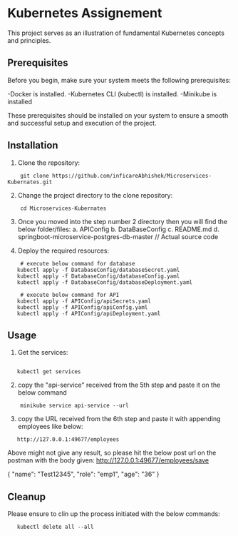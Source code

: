 # Kubernetes Assignement
This project serves as an illustration of fundamental Kubernetes concepts and principles.


## Prerequisites
Before you begin, make sure your system meets the following prerequisites:

 -Docker is installed.
 -Kubernetes CLI (kubectl) is installed.
 -Minikube is installed
 
These prerequisites should be installed on your system to ensure a smooth and successful setup and execution of the project.

## Installation

1. Clone the repository:

```shell
    git clone https://github.com/inficareAbhishek/Microservices-Kubernates.git
```

2. Change the project  directory to the clone repository:

```shell
    cd Microservices-Kubernates
```
3. Once you moved into the step number 2 directory then you will find the below folder/files:
  a. APIConfig
  b. DataBaseConfig
  c. README.md
  d. springboot-microservice-postgres-db-master // Actual source code
  
4. Deploy the required resources:

```shell
    # execute below command for database
   kubectl apply -f DatabaseConfig/databaseSecret.yaml
   kubectl apply -f DatabaseConfig/databaseConfig.yaml
   kubectl apply -f DatabaseConfig/databaseDeployment.yaml
```

```shell
    # execute below command for API
   kubectl apply -f APIConfig/apiSecrets.yaml
   kubectl apply -f APIConfig/apiConfig.yaml
   kubectl apply -f APIConfig/apiDeployment.yaml
```

## Usage

1. Get the services:
``` shell

   kubectl get services
```

2. copy the "api-service" received from the 5th step and paste it on the below command

```shell
    minikube service api-service --url 
```
3. copy the URL received from the 6th step and paste it with appending employees like below:
``` shell
   http://127.0.0.1:49677/employees
 ```
 Above might not give any result, so please hit the below post url on the postman with the body given:
 http://127.0.0.1:49677/employees/save
 
 {
    "name": "Test12345",
    "role": "emp1",
    "age": "36"
}

## Cleanup
Please ensure to clin up the process initiated with the below commands:

``` shell
   kubectl delete all --all
```
